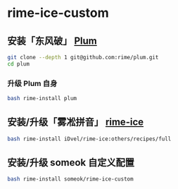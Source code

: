# rime-ice-custom

## 安装「东风破」 [Plum](https://github.com/rime/plum/tree/master)

```bash
git clone --depth 1 git@github.com:rime/plum.git
cd plum
```

### 升级 Plum 自身

```bash
bash rime-install plum
```

## 安装/升级「雾凇拼音」 [rime-ice](https://dvel.me/posts/rime-ice/)

```bash
bash rime-install iDvel/rime-ice:others/recipes/full
```
## 安装/升级 someok 自定义配置

```bash
bash rime-install someok/rime-ice-custom
```
